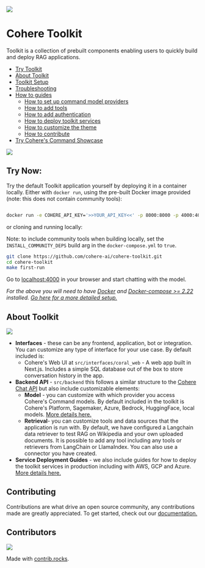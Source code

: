 ![](/docs/assets/banner.png)

# Cohere Toolkit

Toolkit is a collection of prebuilt components enabling users to quickly build and deploy RAG applications.

- [Try Toolkit](#try-now)
- [About Toolkit](#about-toolkit)
- [Toolkit Setup](/docs/setup.md)
- [Troubleshooting](/docs/troubleshooting.md)
- [How to guides](/docs/how_to_guides.md)
  - [How to set up command model providers](/docs/command_model_providers.md)
  - [How to add tools](/docs/custom_tool_guides/tool_guide.md)
  - [How to add authentication](/docs/auth_guide.md)
  - [How to deploy toolkit services](/docs/service_deployments.md)
  - [How to customize the theme](/docs/theming.md)
  - [How to contribute](#contributing)
- [Try Cohere's Command Showcase](https://coral.cohere.com/)

![](/docs/assets/toolkit.gif)

## Try Now:

Try the default Toolkit application yourself by deploying it in a container locally. Either with `docker run`, using the pre-built Docker image provided (note: this does not contain community tools):

```bash

docker run -e COHERE_API_KEY='>>YOUR_API_KEY<<' -p 8000:8000 -p 4000:4000 ghcr.io/cohere-ai/cohere-toolkit:latest

```

or cloning and running locally:

Note: to include community tools when building locally, set the `INSTALL_COMMUNITY_DEPS` build arg in the `docker-compose.yml` to `true`.

```bash
git clone https://github.com/cohere-ai/cohere-toolkit.git
cd cohere-toolkit
make first-run
```

Go to [localhost:4000](http://localhost:4000/) in your browser and start chatting with the model. 

*For the above you will need to have [Docker](https://www.docker.com/products/docker-desktop/) and [Docker-compose >= 2.22](https://docs.docker.com/compose/install/) installed. [Go here for a more detailed setup.](/docs/setup.md)*

## About Toolkit

![](/docs/assets/toolkit_graphic.png)

- **Interfaces** - these can be any frontend, application, bot or integration. You can customize any type of interface for your use case. By default included is: 
  - Cohere's Web UI at `src/interfaces/coral_web` - A web app built in Next.js. Includes a simple SQL database out of the box to store conversation history in the app.
- **Backend API** - `src/backend` this follows a similar structure to the [Cohere Chat API](https://docs.cohere.com/reference/chat) but also include customizable elements: 
  - **Model** - you can customize with which provider you access Cohere's Command models. By default included in the toolkit is Cohere's Platform, Sagemaker, Azure, Bedrock, HuggingFace, local models. [More details here.](/docs/command_model_providers.md)
  - **Retrieval**- you can customize tools and data sources that the application is run with. By default, we have configured a Langchain data retriever to test RAG on Wikipedia and your own uploaded documents. It is possible to add any tool including any tools or retrievers from LangChain or LlamaIndex. You can also use a connector you have created.
- **Service Deployment Guides** - we also include guides for how to deploy the toolkit services in production including with AWS, GCP and Azure. [More details here.](/docs/service_deployments.md)

## Contributing

Contributions are what drive an open source community, any contributions made are greatly appreciated. To get started, check out our [documentation.](CONTRIBUTING.md)


## Contributors

<a href="https://github.com/cohere-ai/cohere-toolkit/graphs/contributors">
  <img src="https://contrib.rocks/image?repo=cohere-ai/cohere-toolkit" />
</a>

Made with [contrib.rocks](https://contrib.rocks).
